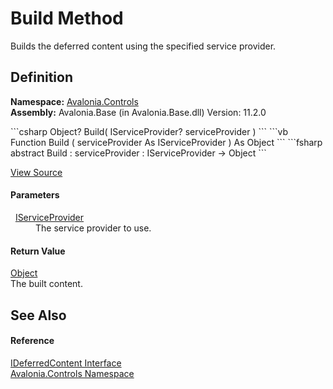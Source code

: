 # Build Method


Builds the deferred content using the specified service provider.



## Definition
**Namespace:** <a href="N_Avalonia_Controls">Avalonia.Controls</a>  
**Assembly:** Avalonia.Base (in Avalonia.Base.dll) Version: 11.2.0

<Tabs groupId="api-code-preview">
<TabItem value="csharp" label="C#">
```csharp
Object? Build(
	IServiceProvider? serviceProvider
)
```
</TabItem>
<TabItem value="vb" label="VB">
```vb
Function Build ( 
	serviceProvider As IServiceProvider
) As Object
```
</TabItem>
<TabItem value="fsharp" label="F#">
```fsharp
abstract Build : 
        serviceProvider : IServiceProvider -> Object 
```
</TabItem>
</Tabs>



<a href="https://github.com/AvaloniaUI/Avalonia/tree/master/src/Avalonia.Base/Controls/IDeferredContent.cs" title="View the source code">View Source</a>



#### Parameters
<dl><dt>  <a href="https://learn.microsoft.com/dotnet/api/system.iserviceprovider" target="_blank" rel="noopener noreferrer">IServiceProvider</a></dt><dd>The service provider to use.</dd></dl>

#### Return Value
<a href="https://learn.microsoft.com/dotnet/api/system.object" target="_blank" rel="noopener noreferrer">Object</a>  
The built content.

## See Also


#### Reference
<a href="T_Avalonia_Controls_IDeferredContent">IDeferredContent Interface</a>  
<a href="N_Avalonia_Controls">Avalonia.Controls Namespace</a>  

